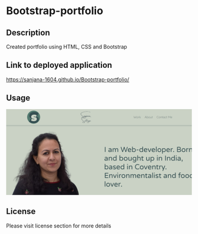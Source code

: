 # Bootstrap-portfolio
## Description

Created portfolio using HTML, CSS and Bootstrap

## Link to deployed application

https://sanjana-1604.github.io/Bootstrap-portfolio/

## Usage
![resume screenshot](./images/portfolio_landing_page.png)

## License

Please visit license section for more details
